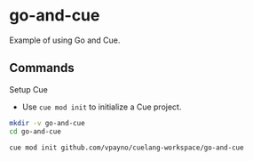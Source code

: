 # go-and-cue

Example of using Go and Cue.

## Commands

Setup Cue

- Use `cue mod init` to initialize a Cue project.

```bash { background=false category=setup closeTerminalOnSuccess=true excludeFromRunAll=true interactive=true interpreter=bash name=setup-cue promptEnv=true terminalRows=10 }
mkdir -v go-and-cue
cd go-and-cue

cue mod init github.com/vpayno/cuelang-workspace/go-and-cue
```

